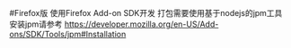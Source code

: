 ﻿#Firefox版
使用Firefox Add-on SDK开发
打包需要使用基于nodejs的jpm工具
安装jpm请参考 https://developer.mozilla.org/en-US/Add-ons/SDK/Tools/jpm#Installation